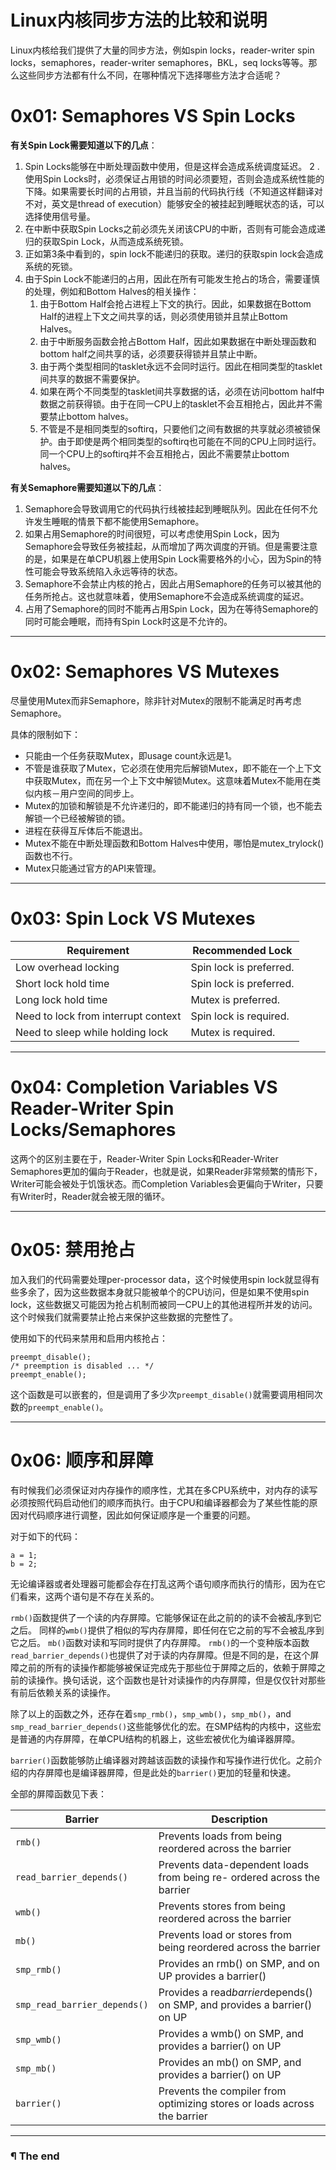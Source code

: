 # Linux内核同步方法的比较和说明

Linux内核给我们提供了大量的同步方法，例如spin locks，reader-writer spin locks，semaphores，reader-writer semaphores，BKL，seq locks等等。那么这些同步方法都有什么不同，在哪种情况下选择哪些方法才合适呢？

# 0x01: Semaphores VS Spin Locks

**有关Spin Lock需要知道以下的几点**：

1. Spin Locks能够在中断处理函数中使用，但是这样会造成系统调度延迟。
2 .使用Spin Locks时，必须保证占用锁的时间必须要短，否则会造成系统性能的下降。如果需要长时间的占用锁，并且当前的代码执行线（不知道这样翻译对不对，英文是thread of execution）能够安全的被挂起到睡眠状态的话，可以选择使用信号量。
3. 在中断中获取Spin Locks之前必须先关闭该CPU的中断，否则有可能会造成递归的获取Spin Lock，从而造成系统死锁。
4. 正如第3条中看到的，spin lock不能递归的获取。递归的获取spin lock会造成系统的死锁。
5. 由于Spin Lock不能递归的占用，因此在所有可能发生抢占的场合，需要谨慎的处理，例如和Bottom Halves的相关操作：
    1. 由于Bottom Half会抢占进程上下文的执行。因此，如果数据在Bottom Half的进程上下文之间共享的话，则必须使用锁并且禁止Bottom Halves。
    3. 由于中断服务函数会抢占Bottom Half，因此如果数据在中断处理函数和bottom half之间共享的话，必须要获得锁并且禁止中断。
    3. 由于两个类型相同的tasklet永远不会同时运行。因此在相同类型的tasklet间共享的数据不需要保护。
    4. 如果在两个不同类型的tasklet间共享数据的话，必须在访问bottom half中数据之前获得锁。由于在同一CPU上的tasklet不会互相抢占，因此并不需要禁止bottom halves。
    5. 不管是不是相同类型的softirq，只要他们之间有数据的共享就必须被锁保护。由于即使是两个相同类型的softirq也可能在不同的CPU上同时运行。同一个CPU上的softirq并不会互相抢占，因此不需要禁止bottom halves。

**有关Semaphore需要知道以下的几点**：

1. Semaphore会导致调用它的代码执行线被挂起到睡眠队列。因此在任何不允许发生睡眠的情景下都不能使用Semaphore。
2. 如果占用Semaphore的时间很短，可以考虑使用Spin Lock，因为Semaphore会导致任务被挂起，从而增加了两次调度的开销。但是需要注意的是，如果是在单CPU机器上使用Spin Lock需要格外的小心，因为Spin的特性可能会导致系统陷入永远等待的状态。
3. Semaphore不会禁止内核的抢占，因此占用Semaphore的任务可以被其他的任务所抢占。这也就意味着，使用Semaphore不会造成系统调度的延迟。
4. 占用了Semaphore的同时不能再占用Spin Lock，因为在等待Semaphore的同时可能会睡眠，而持有Spin Lock时这是不允许的。

---

# 0x02: Semaphores VS Mutexes

尽量使用Mutex而非Semaphore，除非针对Mutex的限制不能满足时再考虑Semaphore。

具体的限制如下：

- 只能由一个任务获取Mutex，即usage count永远是1。
- 不管是谁获取了Mutex，它必须在使用完后解锁Mutex，即不能在一个上下文中获取Mutex，而在另一个上下文中解锁Mutex。这意味着Mutex不能用在类似内核－用户空间的同步上。
- Mutex的加锁和解锁是不允许递归的，即不能递归的持有同一个锁，也不能去解锁一个已经被解锁的锁。
- 进程在获得互斥体后不能退出。
- Mutex不能在中断处理函数和Bottom Halves中使用，哪怕是mutex_trylock()函数也不行。
- Mutex只能通过官方的API来管理。

---

# 0x03: Spin Lock VS Mutexes

<table>
<thead>
<tr>
<th>Requirement</th>
<th>Recommended Lock</th>
</tr>
</thead>
<tbody>
<tr>
<td>Low overhead locking</td>
<td>Spin lock is preferred.</td>
</tr>
<tr>
<td>Short lock hold time</td>
<td>Spin lock is preferred.</td>
</tr>
<tr>
<td>Long lock hold time</td>
<td>Mutex is preferred.</td>
</tr>
<tr>
<td>Need to lock from interrupt context</td>
<td>Spin lock is required.</td>
</tr>
<tr>
<td>Need to sleep while holding lock</td>
<td>Mutex is required.</td>
</tr>
</tbody>
</table>

---

# 0x04: Completion Variables VS Reader-Writer Spin Locks/Semaphores

这两个的区别主要在于，Reader-Writer Spin Locks和Reader-Writer Semaphores更加的偏向于Reader，也就是说，如果Reader非常频繁的情形下，Writer可能会被处于饥饿状态。而Completion Variables会更偏向于Writer，只要有Writer时，Reader就会被无限的循环。

---

# 0x05: 禁用抢占

加入我们的代码需要处理per-processor data，这个时候使用spin lock就显得有些多余了，因为这些数据本身就只能被单个的CPU访问，但是如果不使用spin lock，这些数据又可能因为抢占机制而被同一CPU上的其他进程所并发的访问。这个时候我们就需要禁止抢占来保护这些数据的完整性了。

使用如下的代码来禁用和启用内核抢占：

```language-c line-numbers
preempt_disable();
/* preemption is disabled ... */
preempt_enable();
```

这个函数是可以嵌套的，但是调用了多少次`preempt_disable()`就需要调用相同次数的`preempt_enable()`。

---

# 0x06: 顺序和屏障

有时候我们必须保证对内存操作的顺序性，尤其在多CPU系统中，对内存的读写必须按照代码启动他们的顺序而执行。由于CPU和编译器都会为了某些性能的原因对代码顺序进行调整，因此如何保证顺序是一个重要的问题。

对于如下的代码：

```language-c line-numbers
a = 1;
b = 2;
```

无论编译器或者处理器可能都会存在打乱这两个语句顺序而执行的情形，因为在它们看来，这两个语句是不存在关系的。

`rmb()`函数提供了一个读的内存屏障。它能够保证在此之前的的读不会被乱序到它之后。
同样的`wmb()`提供了相似的写内存屏障，即任何在它之前的写不会被乱序到它之后。
`mb()`函数对读和写同时提供了内存屏障。
`rmb()`的一个变种版本函数`read_barrier_depends()`也提供了对于读的内存屏障。但是不同的是，在这个屏障之前的所有的读操作都能够被保证完成先于那些位于屏障之后的，依赖于屏障之前的读操作。换句话说，这个函数也是针对读操作的内存屏障，但是仅仅针对那些有前后依赖关系的读操作。

除了以上的函数之外，还存在着`smp_rmb()`，`smp_wmb()`，`smp_mb()`，and `smp_read_barrier_depends()`这些能够优化的宏。在SMP结构的内核中，这些宏是普通的内存屏障，在单CPU结构的机器上，这些宏被优化为编译器屏障。

`barrier()`函数能够防止编译器对跨越该函数的读操作和写操作进行优化。之前介绍的内存屏障也是编译器屏障，但是此处的`barrier()`更加的轻量和快速。

全部的屏障函数见下表：

<table>
<thead>
<tr>
<th>Barrier</th>
<th>Description</th>
</tr>
</thead>
<tbody>
<tr>
<td><code>rmb()</code></td>
<td>Prevents loads from being reordered across the barrier</td>
</tr>
<tr>
<td><code>read_barrier_depends()</code></td>
<td>Prevents data-dependent loads from being re- ordered across the barrier</td>
</tr>
<tr>
<td><code>wmb()</code></td>
<td>Prevents stores from being reordered across the barrier</td>
</tr>
<tr>
<td><code>mb()</code></td>
<td>Prevents load or stores from being reordered across the barrier</td>
</tr>
<tr>
<td><code>smp_rmb()</code></td>
<td>Provides an rmb() on SMP, and on UP provides a barrier()</td>
</tr>
<tr>
<td><code>smp_read_barrier_depends()</code></td>
<td>Provides a read<em>barrier</em>depends() on SMP, and provides a barrier() on UP</td>
</tr>
<tr>
<td><code>smp_wmb()</code></td>
<td>Provides a wmb() on SMP, and provides a barrier() on UP</td>
</tr>
<tr>
<td><code>smp_mb()</code></td>
<td>Provides an mb() on SMP, and provides a barrier() on UP</td>
</tr>
<tr>
<td><code>barrier()</code></td>
<td>Prevents the compiler from optimizing stores or loads across the barrier</td>
</tr>
</tbody>
</table>

---

### ¶ The end
